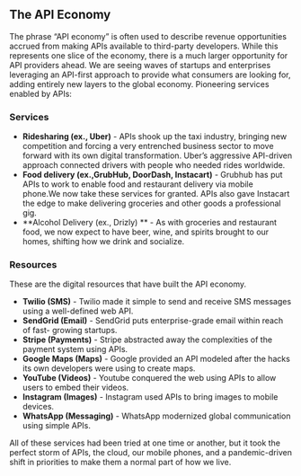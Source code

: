 ## The API Economy 
The phrase “API economy” is often used to describe revenue opportunities accrued from making APIs available to third-party developers. While this represents one slice of the economy, there is a much larger opportunity for API providers ahead. We are seeing waves of startups and enterprises leveraging an API-first approach to provide what consumers are looking for, adding entirely new layers to the global economy. Pioneering services enabled by APIs: 

### Services 
 

- **Ridesharing (ex., Uber)** - APIs shook up the taxi industry, bringing new competition and forcing a very entrenched business sector to move forward with its own digital transformation. Uber’s aggressive API-driven approach connected drivers with people who needed rides worldwide. 
- **Food delivery (ex.,GrubHub, DoorDash, Instacart)** - Grubhub has put APIs to work to enable food and restaurant delivery via mobile phone.We now take these services for granted. APIs also gave Instacart the edge to make delivering groceries and other goods a professional gig. 
- **Alcohol Delivery (ex., Drizly) ** - As with groceries and restaurant food, we now expect to have beer, wine, and spirits brought to our homes, shifting how we drink and socialize. 
 
### Resources 
These are the digital resources that have built the API economy. 

- **Twilio (SMS)** - Twilio made it simple to send and receive SMS messages using a well-defined web API. 
- **SendGrid (Email)** - SendGrid puts enterprise-grade email within reach of fast- growing startups. 
- **Stripe (Payments)** - Stripe abstracted away the complexities of the payment system using APIs. 
- **Google Maps (Maps)** - Google provided an API modeled after the hacks its own developers were using to create maps. 
- **YouTube (Videos)** - Youtube conquered the web using APIs to allow users to embed their videos. 
- **Instagram (Images)** - Instagram used APIs to bring images to mobile devices. 
- **WhatsApp (Messaging)** - WhatsApp modernized global communication using
simple APIs. 
 
All of these services had been tried at one time or another, but it took the perfect storm of APIs, the cloud, our mobile phones, and a pandemic-driven shift in priorities to make them a normal part of how we live. 
